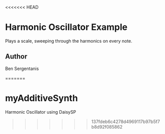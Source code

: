 <<<<<<< HEAD
# Harmonic Oscillator Example

Plays a scale, sweeping through the harmonics on every note.

## Author

Ben Sergentanis

=======
# myAdditiveSynth
Harmonic Oscillator using DaisySP
>>>>>>> 137fdeb6c4278d4969117b97b5f7b8d92f085862
